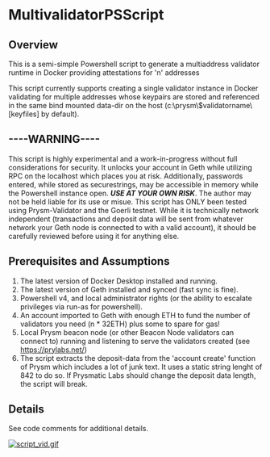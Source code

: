# MultivalidatorPSScript
## Overview
This is a semi-simple Powershell script to generate a multiaddress validator runtime in Docker providing attestations for 'n' addresses

This script currently supports creating a single validator instance in Docker validating for multiple addresses whose keypairs are stored and referenced in the same bind mounted data-dir on the host (c:\prysm\\$validatorname\\[keyfiles] by default). 

## ----WARNING----
This script is highly experimental and a work-in-progress without full considerations for security. It unlocks your account in Geth while utilizing RPC on the localhost which places you at risk. Additionally, passwords entered, while stored as securestrings, may be accessible in memory while the Powershell instance open. ***USE AT YOUR OWN RISK***. The author may not be held liable for its use or misue. This script has ONLY been tested using Prysm-Validator and the Goerli testnet. While it is technically network independent (transactions and deposit data will be sent from whatever network your Geth node is connected to with a valid account), it should be carefully reviewed before using it for anything else.

## Prerequisites and Assumptions
1. The latest version of Docker Desktop installed and running.
2. The latest version of Geth installed and synced (fast sync is fine).
3. Powershell v4, and local administrator rights (or the ability to escalate privileges via run-as for powershell).
4. An account imported to Geth with enough ETH to fund the number of validators you need (n * 32ETH) plus some to spare for gas!
5. Local Prysm beacon node (or other Beacon Node validators can connect to) running and listening to serve the validators created (see https://prylabs.net/)
6. The script extracts the deposit-data from the 'account create' function of Prysm which includes a lot of junk text. It uses a static string lenght of 842 to do so. If Prysmatic Labs should change the deposit data length, the script will break.

## Details
See code comments for additional details.

[![script_vid.gif](https://s7.gifyu.com/images/script_vid.gif)](https://gifyu.com/image/nBFr)
